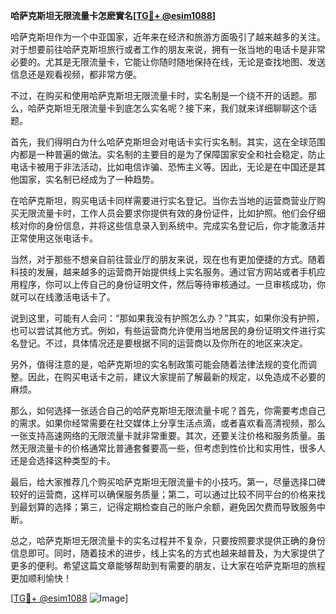**哈萨克斯坦无限流量卡怎麽實名[[TG💪+ @esim1088](https://t.me/s/esim1088)]**

哈萨克斯坦作为一个中亚国家，近年来在经济和旅游方面吸引了越来越多的关注。对于想要前往哈萨克斯坦旅行或者工作的朋友来说，拥有一张当地的电话卡是非常必要的。尤其是无限流量卡，它能让你随时随地保持在线，无论是查找地图、发送信息还是观看视频，都非常方便。

不过，在购买和使用哈萨克斯坦无限流量卡时，实名制是一个绕不开的话题。那么，哈萨克斯坦无限流量卡到底怎么实名呢？接下来，我们就来详细聊聊这个话题。

首先，我们得明白为什么哈萨克斯坦会对电话卡实行实名制。其实，这在全球范围内都是一种普遍的做法。实名制的主要目的是为了保障国家安全和社会稳定，防止电话卡被用于非法活动，比如电信诈骗、恐怖主义等。因此，无论是在中国还是其他国家，实名制已经成为了一种趋势。

在哈萨克斯坦，购买电话卡同样需要进行实名登记。当你去当地的运营商营业厅购买无限流量卡时，工作人员会要求你提供有效的身份证件，比如护照。他们会仔细核对你的身份信息，并将这些信息录入到系统中。完成实名登记后，你才能激活并正常使用这张电话卡。

当然，对于那些不想亲自前往营业厅的朋友来说，现在也有更加便捷的方式。随着科技的发展，越来越多的运营商开始提供线上实名服务。通过官方网站或者手机应用程序，你可以上传自己的身份证明文件，然后等待审核通过。一旦审核成功，你就可以在线激活电话卡了。

说到这里，可能有人会问：“那如果我没有护照怎么办？”其实，如果你没有护照，也可以尝试其他方式。例如，有些运营商允许使用当地居民的身份证明文件进行实名登记。不过，具体情况还是要根据不同的运营商以及你所在的地区来决定。

另外，值得注意的是，哈萨克斯坦的实名制政策可能会随着法律法规的变化而调整。因此，在购买电话卡之前，建议大家提前了解最新的规定，以免造成不必要的麻烦。

那么，如何选择一张适合自己的哈萨克斯坦无限流量卡呢？首先，你需要考虑自己的需求。如果你经常需要在社交媒体上分享生活点滴，或者喜欢看高清视频，那么一张支持高速网络的无限流量卡就非常重要。其次，还要关注价格和服务质量。虽然无限流量卡的价格通常比普通套餐要高一些，但考虑到性价比和实用性，很多人还是会选择这种类型的卡。

最后，给大家推荐几个购买哈萨克斯坦无限流量卡的小技巧。第一，尽量选择口碑较好的运营商，这样可以确保服务质量；第二，可以通过比较不同平台的价格来找到最划算的选择；第三，记得定期检查自己的账户余额，避免因欠费而导致服务中断。

总之，哈萨克斯坦无限流量卡的实名过程并不复杂，只要按照要求提供正确的身份信息即可。同时，随着技术的进步，线上实名的方式也越来越普及，为大家提供了更多的便利。希望这篇文章能够帮助到有需要的朋友，让大家在哈萨克斯坦的旅程更加顺利愉快！

[[TG💪+ @esim1088](https://t.me/s/esim1088) ![Image](https://i.postimg.cc/4NQfJmqS/Snipaste-2025-05-13-00-14-12.png)]